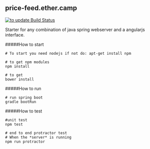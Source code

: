 
price-feed.ether.camp
----------------------

[![to update Build Status](https://magnum.travis-ci.com/ether-camp/hack.ether.camp.svg?token=gT7qnbsbDqjDtbZwyVxd&branch=master)](https://magnum.travis-ci.com/ether-camp/hack.ether.camp)

Starter for any combination of java spring webserver
and a angularjs interface.


#####How to start
```
# To start you need nodejs if not do: apt-get install npm

# to get npm modules
npm install

# to get
bower install
```

#####How to run
```
# run spring boot
gradle bootRun
```

#####How to test
```
#unit test
npm test

# end to end protractor test
# When the *server* is running
npm run protractor

```

